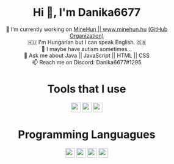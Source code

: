 <h1 align="center">Hi 👋, I'm Danika6677</h1>
<p align="center">
 🔭 I’m currently working on <a href="www.minehun.hu">MineHun || www.minehun.hu</a> <a href="github.com/MINEHUN-hu">(GitHub Organization)</a><br>
 🇭🇺 I'm Hungarian but I can speak English. 🇬🇧<br>
 🤔 I maybe have autism sometimes...<br>
 💬 Ask me about Java || JavaScript || HTML || CSS<br>
 📫 Reach me on Discord: Danika6677#1295<br>
</p>

<h1 align="center"> Tools that I use </h1>

<p align="center">
<a href= "https://www.jetbrains.com/idea/"><img width="25" height="25" src="https://upload.wikimedia.org/wikipedia/commons/d/d5/IntelliJ_IDEA_Logo.svg"/></a>
<a href= "https://code.visualstudio.com/"><img width="25" height="25" src="https://cdn.jsdelivr.net/npm/simple-icons@3.0.1/icons/visualstudiocode.svg"/></a>
<a href= "https://github.com"><img width="25" height="25" src="https://cdn.jsdelivr.net/npm/simple-icons@3.0.1/icons/github.svg"/></a>
</p>

<h1 align="center"> Programming Languagues </h1>

<p align="center">
<a href= "https://github.com"><img width="25" height="25" src="https://devicons.github.io/devicon/devicon.git/icons/css3/css3-original-wordmark.svg"/></a>
<a href= "https://github.com"><img width="25" height="25" src="https://devicons.github.io/devicon/devicon.git/icons/html5/html5-original-wordmark.svg"/></a>
<a href= "https://github.com"><img width="25" height="25" src="https://devicons.github.io/devicon/devicon.git/icons/java/java-original-wordmark.svg"/></a>
<a href= "https://github.com"><img width="25" height="25" src="https://devicons.github.io/devicon/devicon.git/icons/php/php-original.svg"/></a>
</p>
